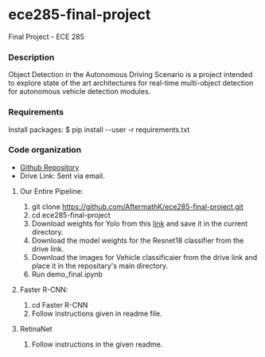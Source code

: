 # ece285-final-project
Final Project - ECE 285

### Description
Object Detection in the Autonomous Driving Scenario is a project intended to explore state of the art architectures for real-time multi-object detection for autonomous vehicle detection modules.

### Requirements
Install packages:
$ pip install --user -r requirements.txt 

### Code organization
- [Github Repository](https://github.com/AftermathK/ece285-final-project) 
- Drive Link: Sent via email. 

1. Our Entire Pipeline:  
    1. git clone https://github.com/AftermathK/ece285-final-project.git
    2. cd ece285-final-project
    2. Download weights for Yolo from this [link](https://pjreddie.com/media/files/yolov3.weights) and save it in the current directory.
    3. Download the model weights for the Resnet18 classifier from the drive link. 
    3. Download the images for Vehicle classificaier from the drive link and place it in the repositary's main directory. 
    4. Run demo_final.ipynb
  
2. Faster R-CNN:
    1. cd Faster R-CNN
    2. Follow instructions given in readme file. 
  
3. RetinaNet
    1. Follow instructions in the given readme.
